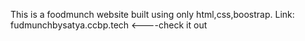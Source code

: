 This is a foodmunch website built using only html,css,boostrap.
Link: fudmunchbysatya.ccbp.tech    <----check it out

